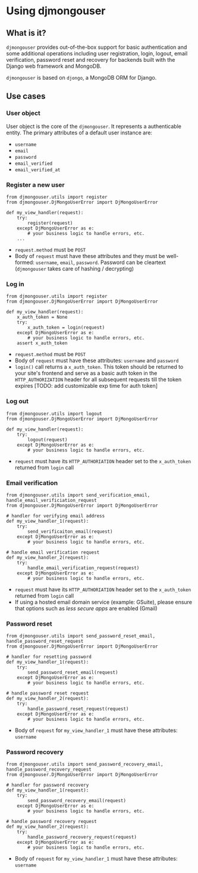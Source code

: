 # Using djmongouser

## What is it?
`djmongouser` provides out-of-the-box support for basic authentication and some additional operations including user registration, login, logout, email verification, password reset and recovery for backends built with the Django web framework and MongoDB.

`djmongouser` is based on `djongo`, a MongoDB ORM for Django.

## Use cases
### User object
User object is the core of the `djmongouser`. It represents a authenticable entity. The primary attributes of a default user instance are:

- `username`
- `email`
- `password`
- `email_verified`
- `email_verified_at`

### Register a new user
```
from djmongouser.utils import register
from djmongouser.DjMongoUserError import DjMongoUserError

def my_view_handler(request):
    try:
        register(request)
    except DjMongoUserError as e:
        # your business logic to handle errors, etc.
    ...
```
- `request.method` must be `POST`
- Body of `request` must have these attributes and they must be well-formed: `username`, `email`, `password`. Password can be cleartext (`djmongouser` takes care of hashing / decrypting)

### Log in 
```
from djmongouser.utils import register
from djmongouser.DjMongoUserError import DjMongoUserError

def my_view_handler(request):
    x_auth_token = None 
    try:
        x_auth_token = login(request)
    except DjMongoUserError as e:
        # your business logic to handle errors, etc.
    assert x_auth_token
```
- `request.method` must be `POST`
- Body of `request` must have these attributes: `username` and `password`
- `login()` call returns a `x_auth_token`. This token should be returned to your site's frontend and serve as a basic auth token in the `HTTP_AUTHORIZATION` header for all subsequent requests till the token expires [TODO: add customizable exp time for auth token]

### Log out 
```
from djmongouser.utils import logout
from djmongouser.DjMongoUserError import DjMongoUserError

def my_view_handler(request):
    try:
        logout(request)
    except DjMongoUserError as e:
        # your business logic to handle errors, etc.
```
- `request` must have its `HTTP_AUTHORIATION` header set to the `x_auth_token` returned from `login` call

### Email verification 
```
from djmongouser.utils import send_verification_email, handle_email_verificiation_request
from djmongouser.DjMongoUserError import DjMongoUserError

# handler for verifying email address
def my_view_handler_1(request):
    try:
        send_verificaiton_email(request)
    except DjMongoUserError as e:
        # your business logic to handle errors, etc.

# handle email verification request
def my_view_handler_2(request):
    try:
        handle_email_verification_request(request)
    except DjMongoUserError as e:
        # your business logic to handle errors, etc.
```
- `request` must have its `HTTP_AUTHORIATION` header set to the `x_auth_token` returned from `login` call
- If using a hosted email domain service (example: GSuite), please ensure that options such as *less secure apps* are enabled (Gmail)

### Password reset
```
from djmongouser.utils import send_password_reset_email, handle_password_reset_request
from djmongouser.DjMongoUserError import DjMongoUserError

# handler for resetting password
def my_view_handler_1(request):
    try:
        send_password_reset_email(request)
    except DjMongoUserError as e:
        # your business logic to handle errors, etc.

# handle password reset request
def my_view_handler_2(request):
    try:
        handle_password_reset_request(request)
    except DjMongoUserError as e:
        # your business logic to handle errors, etc.
```
- Body of `request` for `my_view_handler_1` must have these attributes: `username`

### Password recovery
```
from djmongouser.utils import send_password_recovery_email, handle_password_recovery_request
from djmongouser.DjMongoUserError import DjMongoUserError

# handler for password recovery
def my_view_handler_1(request):
    try:
        send_password_recovery_email(request)
    except DjMongoUserError as e:
        # your business logic to handle errors, etc.

# handle password recovery request
def my_view_handler_2(request):
    try:
        handle_password_recovery_request(request)
    except DjMongoUserError as e:
        # your business logic to handle errors, etc.
```
- Body of `request` for `my_view_handler_1` must have these attributes: `username`









